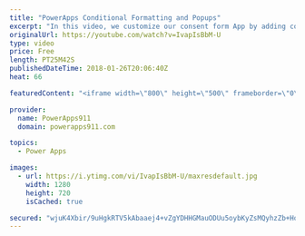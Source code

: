 ```yaml
---
title: "PowerApps Conditional Formatting and Popups"
excerpt: "In this video, we customize our consent form App by adding conditional formatting, variables, toggles, and even popups. Lots of cool little tricks to learn here so enjoy.   Video on creating the Consent Form and using Pen Input https://youtu.be/ycPO7Y3Cyu0  Video on sending an email with PowerApps https://www.youtube.com/watch?v=bF7WkqtxKB0"
originalUrl: https://youtube.com/watch?v=IvapIsBbM-U
type: video
price: Free
length: PT25M42S
publishedDateTime: 2018-01-26T20:06:40Z
heat: 66

featuredContent: "<iframe width=\"800\" height=\"500\" frameborder=\"0\" src=\"https://www.youtube.com/embed/IvapIsBbM-U\" allow=\"accelerometer; autoplay; encrypted-media; gyroscope; picture-in-picture\" allowfullscreen></iframe>"

provider:
  name: PowerApps911
  domain: powerapps911.com

topics:
  - Power Apps

images:
  - url: https://i.ytimg.com/vi/IvapIsBbM-U/maxresdefault.jpg
    width: 1280
    height: 720
    isCached: true

secured: "wjuK4Xbir/9uHgkRTV5kAbaaej4+vZgYDHHGMauODUu5oybKyZsMQyhzZb+HofbuOSle08cMfWLDD3rqcX5tYN5ba60tSICmWAis1ZFLlHogg+GIR7wkn2Mc6IYcSIumRwo5b2C3NSmgFAakTFAkhc2ybzO8I07Ugmn7m3TBCL37nbaiPtOp2mm8vcoIShOjM2Gt5lKcT+fsWG6otGkmLRaaeC//73+s2+VKPPPwCGWWiHG9P/tR3BsapwcZV740LKiJ6qIorxcUQI+cJ3H4j98tMxzAtVoulAtDjLV50Di8tFD6zZsgFqPSYMk21+SrZS1SOY4UgRX1e6LDudwEFY6Zo95tFL/v4KUojpIC2HaRu5aFfJ75q3ReXIxbfKE9Mjx0Tr/IX/wNYCpkn10UQMaiKgwPuigkxpCByn9amo4=;vo9AFPdz8kWAmRTkrnqwoQ=="
---
```


